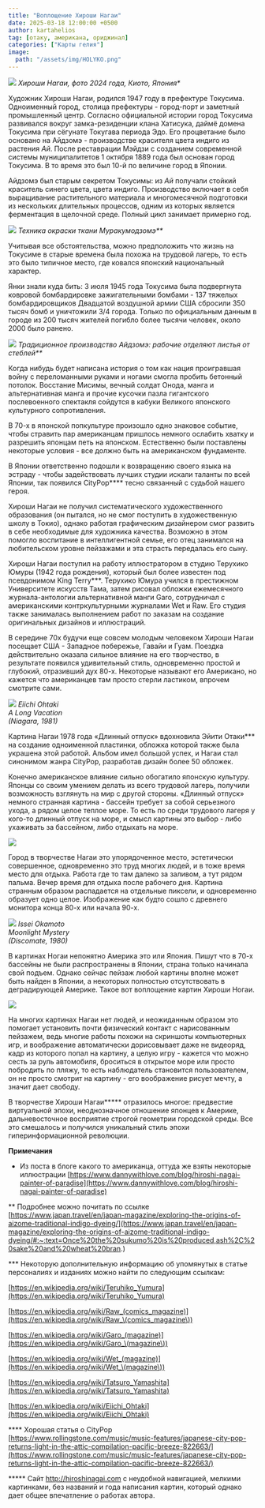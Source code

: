 ```yaml
---
title: "Воплощение Хироши Нагаи"
date: 2025-03-18 12:00:00 +0500
author: kartahelios
tag: [отаку, американа, ориджинал]
categories: ["Карты гелия"]
image:
  path: "/assets/img/HOLYKO.png"
---
```


![](https://images.squarespace-cdn.com/content/v1/5cb09473755be259f904d128/1709779292470-7M9MK4B6R8KDNWA2N0ZC/PXL_20240302_074751633%7E3+COVER.jpg)
_Хироши Нагаи, фото 2024 года, Киото, Япония*_

Художник Хироши Нагаи, родился 1947 году в префектуре Токусима. Одноименный город, столица префектуры - город-порт и заметный промышленный центр. Согласно официальной истории город Токусима развивался вокруг замка-резиденции клана Хатисука, даймё домена Токусима при сёгунате Токугава периода Эдо. Его процветание было основано на Айдзомэ - производстве красителя цвета индиго из растения _Ай_. После реставрации Мэйдзи с созданием современной системы муниципалитетов 1 октября 1889 года был основан город Токусима. В то время это был 10-й по величине город в Японии.

Айдзомэ был старым секретом Токусимы: из _Ай_ получали стойкий краситель синего цвета, цвета индиго. Производство включает в себя выращивание растительного материала и многомесячной подготовки из нескольких длительных процессов, одним из которых является ферментация в щелочной среде. Полный цикл занимает примерно год.

![](https://res.cloudinary.com/jnto/image/upload/w_690,h_690,c_fill,f_auto,fl_lossy,q_60/v1/media/filer_public/4a/ed/4aed68b3-d4a6-46d5-9d60-0c415c507a35/jblue3_09_udftg2)
_Техника окраски ткани Муракумодзомэ**_

Учитывая все обстоятельства, можно предположить что жизнь на Токусиме в старые времена была похожа на трудовой лагерь, то есть это было типичное место, где ковался японский национальный характер.

Янки знали куда бить: 3 июля 1945 года Токусима была подвергнута ковровой бомбардировке зажигательными бомбами - 137 тяжелых бомбардировщиков Двадцатой воздушной армии США сбросили 350 тысяч бомб и уничтожили 3/4 города. Только по официальным данным в городе из 200 тысяч жителей погибло более тысячи человек, около 2000 было ранено.

![](https://res.cloudinary.com/jnto/image/upload/w_690,h_457,c_fill,f_auto,fl_lossy,q_60/v1/media/filer_public/f5/20/f520de7d-5edb-478b-8a28-655764a88c23/jblue3_03_afpozq)
_Традиционное производство Айдзомэ: рабочие отделяют листья от стеблей**_

Когда нибудь будет написана история о том как нация проигравшая войну с переломанными руками и ногами смогла пробить бетонный потолок. Восстание Мисимы, вечный солдат Онода, манга и альтернативная манга и прочие кусочки пазла гигантского послевоенного спектакля сойдутся в кабуки Великого японского культурного сопротивления.

В 70-х в японской попкультуре произошло одно знаковое событие, чтобы стравить пар американцам пришлось немного ослабить хватку и разрешить японцам петь на японском. Естественно были поставлены некоторые условия - все должно быть на американском фундаменте.

В Японии ответственно подошли к возвращению своего языка на эстраду - чтобы задействовать лучших студии искали таланты по всей Японии, так появился CityPop**** тесно связанный с судьбой нашего героя.

Хироши Нагаи не получил систематического художественного образования (он пытался, но не смог поступить в художественную школу в Токио), однако работая графическим дизайнером смог развить в себе необходимые для художника качества. Возможно в этом помогло воспитание в интеллигентной семье, его отец занимался на любительском уровне пейзажами и эта страсть передалась его сыну.

Хироши Нагаи поступил на работу иллюстратором в студию Терухико Юмуры (1942 года рождения), который был более известен под псевдонимом King Terry***. Терухико Юмура учился в престижном Университете искусств Тама, затем рисовал обложки ежемесячного журнала-антологии альтернативной манги Garo, сотрудничал с американскими контркультурными журналами Wet и Raw. Его студия также занималась выполнением работ по заказам на создание оригинальных дизайнов и иллюстраций.

В середине 70х будучи еще совсем молодым человеком Хироши Нагаи посещает США - Западное побережье, Гавайи и Гуам. Поездка действительно оказала сильное влияние на его творчество, в результате появился удивительный стиль, одновременно простой и глубокий, отразивший дух 80-х. Некоторые называют его Американо, но кажется что американцев там просто стерли ластиком, впрочем смотрите сами.

![](https://paleoit.ru/teleg/hn/1.jpg)
_Eiichi Ohtaki  
A Long Vacation  
(Niagara, 1981)_

Картина Нагаи 1978 года «Длинный отпуск» вдохновила Эйити Отаки*** на создание одноименной пластинки, обложка которой также была украшена этой работой. Альбом имел большой успех, и Нагаи стал синонимом жанра CityPop, разработав дизайн более 50 обложек. 

Конечно американское влияние сильно обогатило японскую культуру. Японцы со своим умением делать из всего трудовой лагерь, получили возможность взглянуть на мир с другой стороны. «Длинный отпуск» немного странная картина - бассейн требует за собой серьезного ухода, а рядом целое теплое море. То есть по среди трудового лагеря у кого-то длинный отпуск на море, и смысл картины это выбор - либо ухаживать за бассейном, либо отдыхать на море.

![](https://paleoit.ru/teleg/hn/2.jpg)

Город в творчестве Нагаи это упорядоченное место, эстетически совершенное, одновременно это труд многих людей, и в тоже время место для отдыха. Работа где то там далеко за заливом, а тут рядом пальма. Вечер время для отдыха после рабочего дня. Картина странным образом распадается на отдельные пиксели, и одновременно образует одно целое. Изображение как будто сошло с древнего монитора конца 80-х или начала 90-х.

![](https://paleoit.ru/teleg/hn/4.jpg)
_Issei Okamoto  
Moonlight Mystery  
(Discomate, 1980)_

В картинах Ногаи непонятно Америка это или Япония. Пишут что в 70-х бассейны не были распространены в Японии, страна только начинала свой подъем. Однако сейчас пейзаж любой картины вполне может быть найден в Японии, а некоторых полностью отсутствовать в деградирующей Америке. Такое вот воплощение картин Хироши Ногаи.

![](https://paleoit.ru/teleg/hn/3.jpg)

На многих картинах Нагаи нет людей, и неожиданным образом это помогает установить почти физический контакт с нарисованным пейзажем, ведь многие работы похожи на скриншоты компьютерных игр, и воображение автоматически дорисовывает даже не видеоряд, кадр из которого попал на картину, а целую игру - кажется что можно сесть за руль автомобиля, броситься в открытое море или просто побродить по пляжу, то есть наблюдатель становится пользователем, он не просто смотрит на картину - его воображение рисует мечту, а значит дает свободу.

  

В творчестве Хироши Нагаи***** отразилось многое: предвестие виртуальной эпохи, неоднозначное отношение японцев к Америке, дальневосточное восприятие строгой геометрии городской среды. Все это смешалось и получился уникальный стиль эпохи гиперинформационной революции.

**Примечания**

* Из поста в блоге какого то американца, оттуда же взяты некоторые иллюстрации [https://www.dannywithlove.com/blog/hiroshi-nagai-painter-of-paradise](https://www.dannywithlove.com/blog/hiroshi-nagai-painter-of-paradise)

** Подробнее можно почитать по ссылке [https://www.japan.travel/en/japan-magazine/exploring-the-origins-of-aizome-traditional-indigo-dyeing/](https://www.japan.travel/en/japan-magazine/exploring-the-origins-of-aizome-traditional-indigo-dyeing/#:~:text=Once%20the%20sukumo%20is%20produced,ash%2C%20sake%20and%20wheat%20bran.)

*** Некоторую дополнительную информацию об упомянутых в статье персоналиях и изданиях можно найти по следующим ссылкам:

[https://en.wikipedia.org/wiki/Teruhiko_Yumura](https://en.wikipedia.org/wiki/Teruhiko_Yumura)

[https://en.wikipedia.org/wiki/Raw_(comics_magazine)](https://en.wikipedia.org/wiki/Raw_\(comics_magazine\))

[https://en.wikipedia.org/wiki/Garo_(magazine)](https://en.wikipedia.org/wiki/Garo_\(magazine\))

[https://en.wikipedia.org/wiki/Wet_(magazine)](https://en.wikipedia.org/wiki/Wet_\(magazine\))

[https://en.wikipedia.org/wiki/Tatsuro_Yamashita](https://en.wikipedia.org/wiki/Tatsuro_Yamashita)

[https://en.wikipedia.org/wiki/Eiichi_Ohtaki](https://en.wikipedia.org/wiki/Eiichi_Ohtaki)

**** Хорошая статья о CityPop [https://www.rollingstone.com/music/music-features/japanese-city-pop-returns-light-in-the-attic-compilation-pacific-breeze-822663/](https://www.rollingstone.com/music/music-features/japanese-city-pop-returns-light-in-the-attic-compilation-pacific-breeze-822663/)

***** Сайт http://hiroshinagai.com c неудобной навигацией, мелкими картинками, без названий и года написания картин, который однако дает общее впечатление о работах автора.
